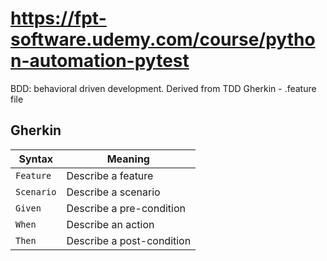 # <https://fpt-software.udemy.com/course/python-automation-pytest>

BDD: behavioral driven development. Derived from TDD
Gherkin - .feature file

## Gherkin

| Syntax     | Meaning                   |
| ---------- | ------------------------- |
| `Feature`  | Describe a feature        |
| `Scenario` | Describe a scenario       |
| `Given`    | Describe a pre-condition  |
| `When`     | Describe an action        |
| `Then`     | Describe a post-condition |
